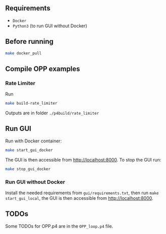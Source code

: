 ## Requirements

- `Docker`
- `Python3` (to run GUI without Docker)

## Before running

```bash
make docker_pull
```

## Compile OPP examples
### Rate Limiter

Run
```bash
make build-rate_limiter
```
Outputs are in folder `./p4build/rate_limiter`

## Run GUI
Run with Docker container:
```bash
make start_gui_docker
```
The GUI is then accessible from [http://localhost:8000](http://localhost:8000).
To stop the GUI run:
```bash
make stop_gui_docker
```

### Run GUI without Docker
Install the needed requirements from `gui/requirements.txt`, then run `make start_gui_local`, the GUI is then accessible 
from [http://localhost:8000](http://localhost:8000).

## TODOs
Some TODOs for OPP.p4 are in the `OPP_loop.p4` file.